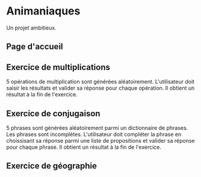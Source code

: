 # Animaniaques
Un projet ambitieux.

## Page d'accueil
## Exercice de multiplications
5 opérations de multiplication sont générées aléatoirement.
L'utilisateur doit saisir les résultats et valider sa réponse pour chaque opération.
Il obtient un résultat à la fin de l'exercice.
## Exercice de conjugaison
5 phrases sont générées aléatoirement parmi un dictionnaire de phrases.
Les phrases sont incomplètes.
L'utilisateur doit compléter la phrase en choissisant sa réponse parmi une liste de propositions et valider sa réponse pour chaque phrase.
Il obtient un résultat à la fin de l'exercice.
## Exercice de géographie
